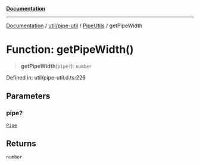 [**Documentation**](../../../../../index.md)

***

[Documentation](../../../../../index.md) / [util/pipe-util](../../../index.md) / [PipeUtils](../index.md) / getPipeWidth

# Function: getPipeWidth()

> **getPipeWidth**(`pipe?`): `number`

Defined in: util/pipe-util.d.ts:226

## Parameters

### pipe?

[`Pipe`](../interfaces/Pipe.md)

## Returns

`number`
